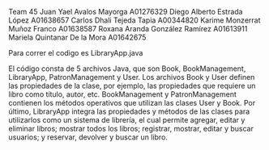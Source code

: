 Team 45 
Juan Yael Avalos Mayorga A01276329
Diego Alberto Estrada López A01638657
Carlos Dhali Tejeda Tapia  A00344820
Karime Monzerrat Muñoz Franco A01638587
Roxana Aranda González Ramírez A01613911
Mariela Quintanar De la Mora A01642675

Para correr el codigo es LibraryApp.java 

El código consta de 5 archivos Java, que son Book, BookManagement, LibraryApp, PatronManagement y User. Los archivos Book y User definen las propiedades de la clase, por ejemplo, las propiedades que requiere un libro como título, autor, etc. BookManagement y PatronManagement contienen los métodos operativos que utilizan las clases User y Book. Por último, LibraryApp integra las propiedades y métodos de las clases para utilizarlos como un sistema de librería, el cual permite agregar, editar y eliminar libros; mostrar todos los libros; registrar, mostrar, editar y buscar usuarios; y reservar, devolver y buscar un libro.
